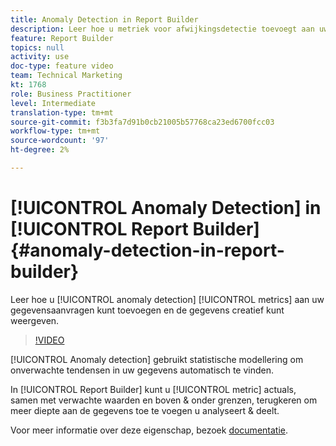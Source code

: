 ```yaml
---
title: Anomaly Detection in Report Builder
description: Leer hoe u metriek voor afwijkingsdetectie toevoegt aan uw gegevensaanvragen en de gegevens creatief weergeeft.
feature: Report Builder
topics: null
activity: use
doc-type: feature video
team: Technical Marketing
kt: 1768
role: Business Practitioner
level: Intermediate
translation-type: tm+mt
source-git-commit: f3b3fa7d91b0cb21005b57768ca23ed6700fcc03
workflow-type: tm+mt
source-wordcount: '97'
ht-degree: 2%

---
```



# [!UICONTROL Anomaly Detection] in  [!UICONTROL Report Builder] {#anomaly-detection-in-report-builder}

Leer hoe u [!UICONTROL anomaly detection] [!UICONTROL metrics] aan uw gegevensaanvragen kunt toevoegen en de gegevens creatief kunt weergeven.

>[!VIDEO](https://video.tv.adobe.com/v/23543/?quality=12)

[!UICONTROL Anomaly detection] gebruikt statistische modellering om onverwachte tendensen in uw gegevens automatisch te vinden.

In [!UICONTROL Report Builder] kunt u [!UICONTROL metric] actuals, samen met verwachte waarden en boven &amp; onder grenzen, terugkeren om meer diepte aan de gegevens toe te voegen u analyseert &amp; deelt.

Voor meer informatie over deze eigenschap, bezoek [documentatie](https://marketing.adobe.com/resources/help/en_US/arb/anomaly_detection.html).
